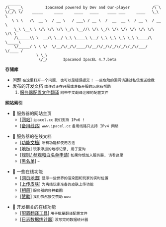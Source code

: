 ```
 ______                                                            __     
/\__  _\          Ipacamod powered by Dev and Our-player          /\ \
\/_/\ \/    _____     ____     ____   ____    ____ ___     ____   \_\ \   
   \ \ \   /\  __ \  / __ \   / ___\ / __ \  /  __  __ \  / __ \  / __ \  
    \_\ \__\ \ \/\ \/\ \/\ \_/\ \__//\ \/\ \_/\ \/\ \/\ \/\ \/\ \/\ \/\ \ 
    /\_____\\ \  __/\ \__/ \_\ \____\ \__/ \_\ \_\ \_\ \_\ \____/\ \_____\
    \/_____/ \ \ \/  \/__/\/_/\/____/\/__/\/_/\/_/\/_/\/_/\/___/  \/____ /
              \ \_\                                                       
               \/_/       Ipacamod IpacEL 4.7.beta                        
```


**存储库**

- [问题](https://github.com/IpacEL/Ipacamod/issues) `在这里打开一个问题, 也可以是错误提交` `! 一些危险的漏洞请通过私信发送给我`
- 发布的开发文档 `或许对正在开服或准备开服的玩家有帮助`
	1. [服务器配置文件翻译](https://github.com/IpacEL/Ipacamod/edit/main/dev/translate) `附带中文翻译注释的配置文件`



**网站索引**

- 🍊 服务器的网站主页
  - [[网站]](https://ipacel.cc/) `ipacel.cc` `我们支持 IPv6 !`
  - [[备用线路]](https://ipacel.cc/) `www.ipacel.cc` `备用线路只支持 IPv4 网络`
<p></p>

- 🍥 服务器的在线文档
  - [[功能文档]](https://ipacel.cc/Range/?p=%E5%8A%9F%E8%83%BD%E6%96%87%E6%A1%A3) `所有功能和使用方法`
  - [[地标]](https://ipacel.cc/Range/?p=%E5%9C%B0%E6%A0%87) `玩家添加的地标记录, 用于查询`
  - [[规则/ 参观和白名单申请]](https://ipacel.cc/Range/?p=%E5%9F%BA%E7%A1%80%E8%A7%84%E5%88%99) `如果你想加入服务器, 请看这里`
  - [[黑名单]](https://ipacel.cc/Range/?p=%E9%BB%91%E5%90%8D%E5%8D%95) `~`
<p></p>

- 🥡 一些在线功能
  - [[网页地图]](https://ipacel.cc/map/) `显示一些世界的渲染图和玩家的实时位置`
  - [[上传皮肤]](https://ipacel.cc/Array/skin/) `为离线玩家准备的皮肤上传功能`
  - [[相册]](https://ipacamod.cc/s/o7cd?path=%2F) `服务器的各种截图`
  - [[赞助]](https://ipacel.cc/Array/econSupp/) `我们依然接受赞助` `uwu`
<p></p>

- 🍩 开发相关的在线功能
  - [[配置翻译工具]](https://ipacel.cc/Array/translator/) `用于批量翻译配置文件`
  - [[日志数据统计器]](https://ipacel.cc/Array/logStatis/) `没写完的数据统计器`
